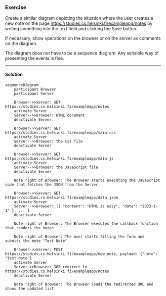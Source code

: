 ### Exercise
Create a similar diagram depicting the situation where the user creates a new note on the page https://studies.cs.helsinki.fi/exampleapp/notes by writing something into the text field and clicking the Save button.

If necessary, show operations on the browser or on the server as comments on the diagram.

The diagram does not have to be a sequence diagram. Any sensible way of presenting the events is fine.

---

#### Solution
```mermaid
sequenceDiagram
    participant Browser
    participant Server

    Browser->>Server: GET https://studies.cs.helsinki.fi/exampleapp/notes
    activate Server
    Server-->>Browser: HTML document
    deactivate Server

    Browser->>Server: GET https://studies.cs.helsinki.fi/exampleapp/main.css
    activate Server
    Server-->>Browser: the css file
    deactivate Server

    Browser->>Server: GET https://studies.cs.helsinki.fi/exampleapp/main.js
    activate Server
    Server-->>Browser: the JavaScript file
    deactivate Server

    Note right of Browser: The Browser starts executing the JavaScript code that fetches the JSON from the Server

    Browser->>Server: GET https://studies.cs.helsinki.fi/exampleapp/data.json
    activate Server
    Server-->>Browser: [{ "content": "HTML is easy", "date": "2023-1-1" }, ... ]
    deactivate Server

    Note right of Browser: The Browser executes the callback function that renders the notes

    Note right of Browser: The user starts filling the form and submits the note "Test Note"

    Browser->>Server: POST https://studies.cs.helsinki.fi/exampleapp/new_note, payload: {"note": "Test Note"}
    activate Server
    Server->>Browser: 302 redirect to https://studies.cs.helsinki.fi/exampleapp/notes
    deactivate Server

    Note right of Browser: The Browser loads the redirected URL and shows the updated list